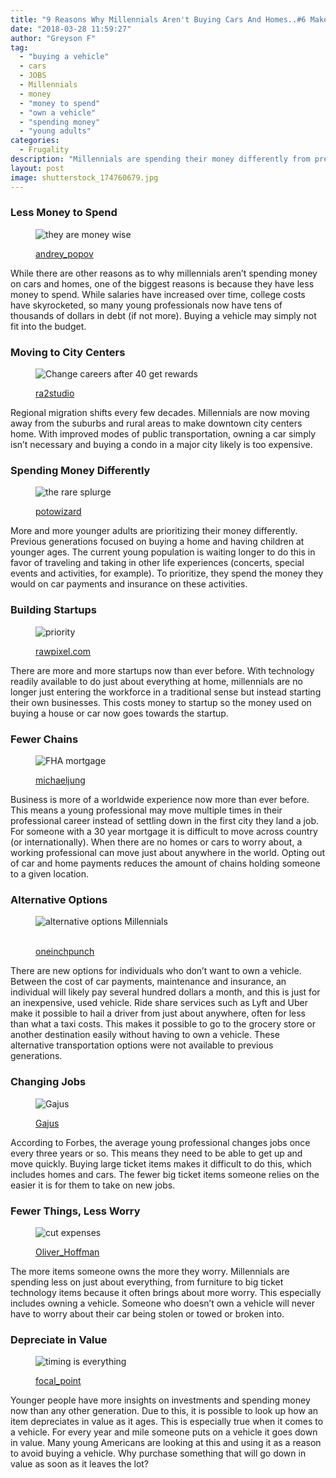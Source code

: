 ```yaml
---
title: "9 Reasons Why Millennials Aren't Buying Cars And Homes..#6 Makes Perfect Sense!"
date: "2018-03-28 11:59:27"
author: "Greyson F"
tag:
  - "buying a vehicle"
  - cars
  - JOBS
  - Millennials
  - money
  - "money to spend"
  - "own a vehicle"
  - "spending money"
  - "young adults"
categories:
  - Frugality
description: "Millennials are spending their money differently from previous generations. This includes not spending on cars or homes. Here are 9 reasons why."
layout: post
image: shutterstock_174760679.jpg
---
```


### Less Money to Spend

<figure aria-describedby="caption-attachment-4308" class="wp-caption alignnone" id="attachment_4308" style="width: 700px">

![they are money wise](/posts/shutterstock_224295640.jpg)<figcaption class="wp-caption-text" id="caption-attachment-4308">[andrey_popov](http://www.shutterstock.com/pic-224295640/stock-photo-piggybank-looking-at-calculator-isolated-on-white.html)

</figcaption></figure>

While there are other reasons as to why millennials aren’t spending money on cars and homes, one of the biggest reasons is because they have less money to spend. While salaries have increased over time, college costs have skyrocketed, so many young professionals now have tens of thousands of dollars in debt (if not more). Buying a vehicle may simply not fit into the budget.

### Moving to City Centers

<figure aria-describedby="caption-attachment-4404" class="wp-caption alignnone" id="attachment_4404" style="width: 700px">

![Change careers after 40 get rewards](/posts/shutterstock_308851766.jpg)<figcaption class="wp-caption-text" id="caption-attachment-4404">[ra2studio](https://www.shutterstock.com/image-photo/business-woman-on-road-heading-toward-308851766)</figcaption></figure>

Regional migration shifts every few decades. Millennials are now moving away from the suburbs and rural areas to make downtown city centers home. With improved modes of public transportation, owning a car simply isn’t necessary and buying a condo in a major city likely is too expensive.

### Spending Money Differently

<figure aria-describedby="caption-attachment-4225" class="wp-caption alignnone" id="attachment_4225" style="width: 700px">

![the rare splurge](/posts/shutterstock_249702325.jpg)<figcaption class="wp-caption-text" id="caption-attachment-4225">[potowizard](http://www.shutterstock.com/pic-249702325/stock-photo-travel-the-world-monument-concept.html)</figcaption></figure>

More and more younger adults are prioritizing their money differently. Previous generations focused on buying a home and having children at younger ages. The current young population is waiting longer to do this in favor of traveling and taking in other life experiences (concerts, special events and activities, for example). To prioritize, they spend the money they would on car payments and insurance on these activities.

### Building Startups

<figure aria-describedby="caption-attachment-4245" class="wp-caption alignnone" id="attachment_4245" style="width: 700px">

![priority](/posts/shutterstock_427091116.jpg)<figcaption class="wp-caption-text" id="caption-attachment-4245">[rawpixel.com](http://www.shutterstock.com/pic-427091116/stock-photo-prioritize-emphasize-efficiency-important-task-concept.html)</figcaption></figure>

There are more and more startups now than ever before. With technology readily available to do just about everything at home, millennials are no longer just entering the workforce in a traditional sense but instead starting their own businesses. This costs money to startup so the money used on buying a house or car now goes towards the startup.

### Fewer Chains

<figure aria-describedby="caption-attachment-4093" class="wp-caption alignnone" id="attachment_4093" style="width: 700px">

![FHA mortgage](/posts/shutterstock_319421696.jpg)<figcaption class="wp-caption-text" id="caption-attachment-4093">[michaeljung](http://www.shutterstock.com/pic-319421696/stock-photo-portrait-of-happy-couple-sitting-in-new-house.html)

</figcaption></figure>

Business is more of a worldwide experience now more than ever before. This means a young professional may move multiple times in their professional career instead of settling down in the first city they land a job. For someone with a 30 year mortgage it is difficult to move across country (or internationally). When there are no homes or cars to worry about, a working professional can move just about anywhere in the world. Opting out of car and home payments reduces the amount of chains holding someone to a given location.

### Alternative Options

<figure aria-describedby="caption-attachment-4038" class="wp-caption alignnone" id="attachment_4038" style="width: 700px">

![alternative options Millennials](/posts/shutterstock_223938919.jpg)<figcaption class="wp-caption-text" id="caption-attachment-4038">  
[oneinchpunch](https://www.shutterstock.com/image-photo/car-sales-one-person-sells-gives-223938919)</figcaption></figure>

There are new options for individuals who don’t want to own a vehicle. Between the cost of car payments, maintenance and insurance, an individual will likely pay several hundred dollars a month, and this is just for an inexpensive, used vehicle. Ride share services such as Lyft and Uber make it possible to hail a driver from just about anywhere, often for less than what a taxi costs. This makes it possible to go to the grocery store or another destination easily without having to own a vehicle. These alternative transportation options were not available to previous generations.

### Changing Jobs

<figure aria-describedby="caption-attachment-4407" class="wp-caption alignnone" id="attachment_4407" style="width: 700px">

![Gajus](/posts/shutterstock_263748254.jpg)<figcaption class="wp-caption-text" id="caption-attachment-4407">[Gajus](https://www.shutterstock.com/image-photo/close-businessman-business-suit-showing-small-263748254)</figcaption></figure>

According to Forbes, the average young professional changes jobs once every three years or so. This means they need to be able to get up and move quickly. Buying large ticket items makes it difficult to do this, which includes homes and cars. The fewer big ticket items someone relies on the easier it is for them to take on new jobs.

### Fewer Things, Less Worry

<figure aria-describedby="caption-attachment-4303" class="wp-caption alignnone" id="attachment_4303" style="width: 700px">

![cut expenses](/posts/shutterstock_77378869.jpg)<figcaption class="wp-caption-text" id="caption-attachment-4303">[Oliver_Hoffman](http://www.shutterstock.com/pic-77378869/stock-photo-hand-with-scissors-cutting-into-label-signed-expenses.html)</figcaption></figure>

The more items someone owns the more they worry. Millennials are spending less on just about everything, from furniture to big ticket technology items because it often brings about more worry. This especially includes owning a vehicle. Someone who doesn’t own a vehicle will never have to worry about their car being stolen or towed or broken into.

### Depreciate in Value

<figure aria-describedby="caption-attachment-4356" class="wp-caption alignnone" id="attachment_4356" style="width: 700px">

![timing is everything](/posts/shutterstock_102373678-e1484005051641.jpg)<figcaption class="wp-caption-text" id="caption-attachment-4356">[focal_point](http://www.shutterstock.com/pic-102373678/stock-photo-balancing-time-and-money.html)</figcaption></figure>

Younger people have more insights on investments and spending money now than any other generation. Due to this, it is possible to look up how an item depreciates in value as it ages. This is especially true when it comes to a vehicle. For every year and mile someone puts on a vehicle it goes down in value. Many young Americans are looking at this and using it as a reason to avoid buying a vehicle. Why purchase something that will go down in value as soon as it leaves the lot?
